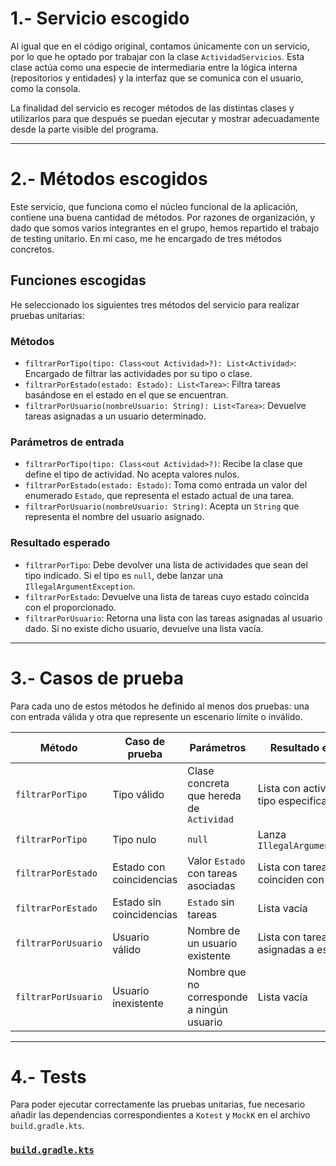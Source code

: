 # 1.- Servicio escogido

Al igual que en el código original, contamos únicamente con un servicio, por lo que he optado por trabajar con la clase `ActividadServicios`. Esta clase actúa como una especie de intermediaria entre la lógica interna (repositorios y entidades) y la interfaz que se comunica con el usuario, como la consola.

La finalidad del servicio es recoger métodos de las distintas clases y utilizarlos para que después se puedan ejecutar y mostrar adecuadamente desde la parte visible del programa.

---

# 2.- Métodos escogidos

Este servicio, que funciona como el núcleo funcional de la aplicación, contiene una buena cantidad de métodos. Por razones de organización, y dado que somos varios integrantes en el grupo, hemos repartido el trabajo de testing unitario. En mi caso, me he encargado de tres métodos concretos.

## Funciones escogidas

He seleccionado los siguientes tres métodos del servicio para realizar pruebas unitarias:

### Métodos

- `filtrarPorTipo(tipo: Class<out Actividad>?): List<Actividad>`: Encargado de filtrar las actividades por su tipo o clase.
- `filtrarPorEstado(estado: Estado): List<Tarea>`: Filtra tareas basándose en el estado en el que se encuentran.
- `filtrarPorUsuario(nombreUsuario: String): List<Tarea>`: Devuelve tareas asignadas a un usuario determinado.

### Parámetros de entrada

- `filtrarPorTipo(tipo: Class<out Actividad>?)`: Recibe la clase que define el tipo de actividad. No acepta valores nulos.
- `filtrarPorEstado(estado: Estado)`: Toma como entrada un valor del enumerado `Estado`, que representa el estado actual de una tarea.
- `filtrarPorUsuario(nombreUsuario: String)`: Acepta un `String` que representa el nombre del usuario asignado.

### Resultado esperado

- `filtrarPorTipo`: Debe devolver una lista de actividades que sean del tipo indicado. Si el tipo es `null`, debe lanzar una `IllegalArgumentException`.
- `filtrarPorEstado`: Devuelve una lista de tareas cuyo estado coincida con el proporcionado.
- `filtrarPorUsuario`: Retorna una lista con las tareas asignadas al usuario dado. Si no existe dicho usuario, devuelve una lista vacía.

---

# 3.- Casos de prueba

Para cada uno de estos métodos he definido al menos dos pruebas: una con entrada válida y otra que represente un escenario límite o inválido.

| Método                | Caso de prueba                  | Parámetros                                  | Resultado esperado                                |
|-----------------------|---------------------------------|---------------------------------------------|---------------------------------------------------|
| `filtrarPorTipo`      | Tipo válido                     | Clase concreta que hereda de `Actividad`    | Lista con actividades del tipo especificado       |
| `filtrarPorTipo`      | Tipo nulo                       | `null`                                      | Lanza `IllegalArgumentException`                  |
| `filtrarPorEstado`    | Estado con coincidencias        | Valor `Estado` con tareas asociadas         | Lista con tareas que coinciden con el estado      |
| `filtrarPorEstado`    | Estado sin coincidencias        | `Estado` sin tareas                         | Lista vacía                                       |
| `filtrarPorUsuario`   | Usuario válido                  | Nombre de un usuario existente              | Lista con tareas asignadas a ese usuario          |
| `filtrarPorUsuario`   | Usuario inexistente             | Nombre que no corresponde a ningún usuario  | Lista vacía                                       |

---

# 4.- Tests

Para poder ejecutar correctamente las pruebas unitarias, fue necesario añadir las dependencias correspondientes a `Kotest` y `MockK` en el archivo `build.gradle.kts`.

### [`build.gradle.kts`](https://github.com/moraalees/TaskManagerEntornos/blob/Fran/build.gradle.kts)


